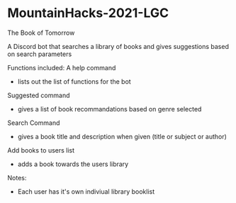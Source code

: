 # MountainHacks-2021-LGC

The Book of Tomorrow

A Discord bot that searches a library of books and gives suggestions based on search parameters

Functions included:
A help command 
 - lists out the list of functions for the bot 
 
Suggested command
 - gives a list of book recommandations based on genre selected 
 
Search Command 
 - gives a book title and description when given (title or subject or author) 
 
Add books to users list 
 - adds a book towards the users library 
 
 Notes:
 - Each user has it's own indiviual library booklist 
 
